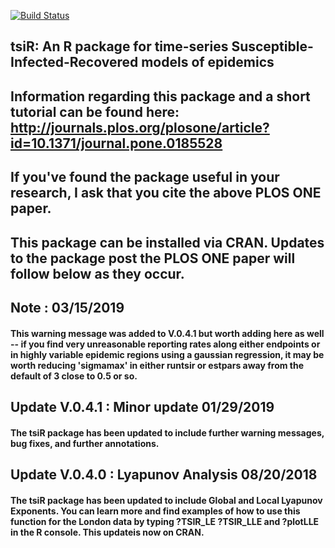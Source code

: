 [![Build Status](https://travis-ci.org/adbecker/tsiR.svg?branch=master)](https://travis-ci.org/adbecker/tsiR)

## tsiR: An R package for time-series Susceptible-Infected-Recovered models of epidemics

## Information regarding this package and a short tutorial can be found here: http://journals.plos.org/plosone/article?id=10.1371/journal.pone.0185528

## If you've found the package useful in your research, I ask that you cite the above PLOS ONE paper.

## This package can be installed via CRAN. Updates to the package post the PLOS ONE paper will follow below as they occur.

## Note : 03/15/2019
#### This warning message was added to V.0.4.1 but worth adding here as well -- if you find very unreasonable reporting rates along either endpoints or in highly variable epidemic regions using a gaussian regression, it may be worth reducing 'sigmamax' in either runtsir or estpars away from the default of 3 close to 0.5 or so. 

## Update V.0.4.1 : Minor update  01/29/2019
#### The tsiR package has been updated to include further warning messages, bug fixes, and further annotations.

## Update V.0.4.0 : Lyapunov Analysis 08/20/2018
#### The tsiR package has been updated to include Global and Local Lyapunov Exponents. You can learn more and find examples of how to use this function for the London data by typing ?TSIR_LE ?TSIR_LLE and ?plotLLE in the R console. This updateis now on CRAN.

